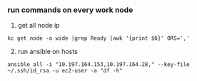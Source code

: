 ### run commands on every work node 
1. get all node ip 
  ```
  kc get node -o wide |grep Ready |awk '{print $6}' ORS=','
  ```
2. run ansible on hosts
```
ansible all -i "10.197.164.153,10.197.164.28," --key-file ~/.ssh/id_rsa -u ec2-user -a "df -h" 
```

